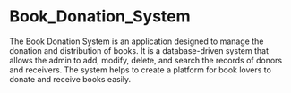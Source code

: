# Book_Donation_System
The Book Donation System is an application designed to manage 
the donation and distribution of books. It is a database-driven 
system that allows the admin to add, modify, delete, and search 
the records of donors and receivers. The system helps to create a 
platform for book lovers to donate and receive books easily.
